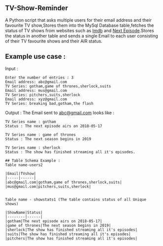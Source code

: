 ## TV-Show-Reminder
A Python script that asks multiple users for their email address and their favourite TV show,Stores them into the MySql Database table,fetches the status of TV shows from websites such as [Imdb](https://www.imdb.com) and [Next Episode](https://www.next-episode.net).Stores the status in another table and sends a single Email to each user consisting of their TV favourite shows and their AIR status.

## Example use case :
 Input :
```
Enter the number of entries : 3
Email address: abc@gmail.com
TV Series: gotham,game of thrones,sherlock,suits
Email address: mus@gmail.com
TV Series: pitchers,suits,sherlock
Email address: xyz@gmail.com
TV Series: breaking bad,gotham,the flash
```
Output :
The Email sent to abc@gmail.com looks like :
```
TV Series name : gotham
Status : The next episode airs on 2018-05-17

TV Series name : game of thrones
Status : The next season begins in 2019

TV Series name : sherlock
Status : The show has finished streaming all it's episodes. 

## Table Schema Example :
Table name-users2

|Email|TVshow|
|-----|------|
|abc@gmail.com|gotham,game of thrones,sherlock,suits|
|mus@gmail.com|pitchers,suits,sherlock|


Table name - showstats1 (The table contains status of all Unique shows)

|ShowName|Status|
|--------|------|
|gotham|The next episode airs on 2018-05-17|
|game of thrones|The next season begins in 2019|
|sherlock|The show has finished streaming all it's episodes|
|suits|The show has finished streaming all it's episodes|
|pitchers|The show has finished streaming all it's episodes|


